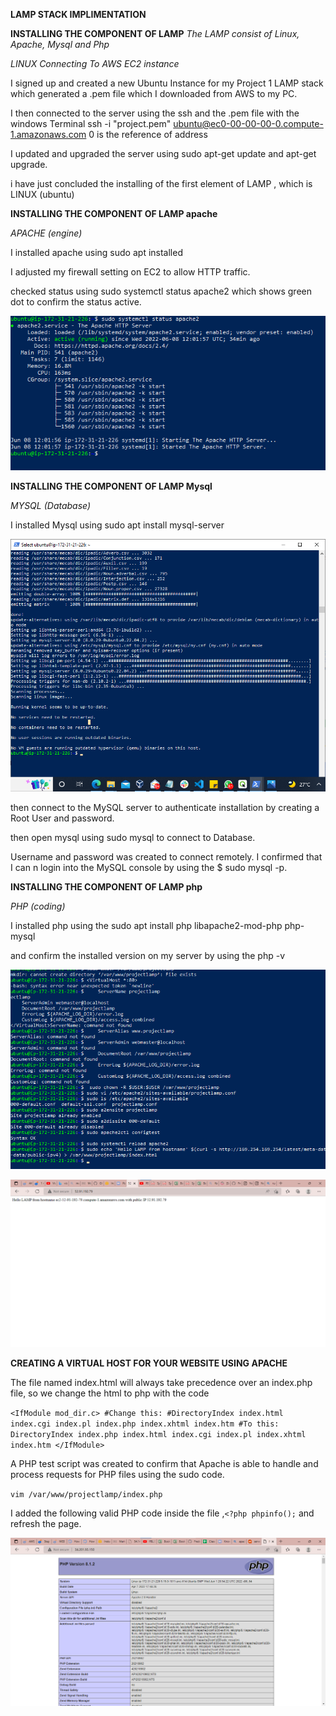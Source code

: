 **LAMP STACK IMPLIMENTATION**

**INSTALLING THE COMPONENT OF LAMP**
 *The LAMP consist of Linux, Apache, Mysql and Php* 

*LINUX*
*Connecting To AWS EC2 instance*
 
I signed up and created a new Ubuntu Instance for my Project 1 LAMP stack which generated a .pem file which I downloaded from AWS to my PC.
 
I then connected to the server using the ssh and the .pem file with the windows Terminal ssh -i "project.pem" ubuntu@ec0-00-00-00-0.compute-1.amazonaws.com
0 is the reference of address
 
I updated  and upgraded the server using sudo apt-get update and apt-get upgrade.
 
i have just concluded the installing of the first element of LAMP , which is LINUX (ubuntu)
 
**INSTALLING THE COMPONENT OF LAMP  apache**
 
*APACHE (engine)*
 
I installed apache using sudo apt installed
 
I adjusted my firewall setting on EC2  to allow HTTP traffic.
 
checked status using sudo systemctl status apache2 which shows green dot to confirm the status active.
 
![Apache status](./Images/Status_of_Apache.png)
 
**INSTALLING THE COMPONENT OF LAMP  Mysql**
 
*MYSQL (Database)*
 
I installed Mysql using sudo apt install mysql-server
 
![MYSQL Installation](./Images/mysql-server_installing.png)
 
then connect to the MySQL server to authenticate installation by creating a Root User and password.
 
then open mysql using sudo mysql to connect to Database.
 
Username and password was created to connect remotely. I confirmed that I can n login into the MySQL console by using the $ sudo mysql -p.
 
**INSTALLING THE COMPONENT OF LAMP  php**
 
*PHP (coding)*
 
I installed php using the sudo apt install php libapache2-mod-php php-mysql
 
and confirm the installed version on my server by using the php -v
 
![PHP Installation process](./Images/PHP_Installation.png)
 
![PHP Installation process](./Images/new_weblink.png)
 
**CREATING A VIRTUAL HOST FOR YOUR WEBSITE USING APACHE**
 
The file named index.html will always take precedence over an index.php file, so we change the html to php with the code
 
`<IfModule mod_dir.c>
        #Change this:
        #DirectoryIndex index.html index.cgi index.pl index.php index.xhtml index.htm
        #To this:
        DirectoryIndex index.php index.html index.cgi index.pl index.xhtml index.htm
</IfModule>`
 
 
 A PHP test script was created to confirm that Apache is able to handle and process requests for PHP files using the sudo code.
 
`vim /var/www/projectlamp/index.php`
 
I added the following valid PHP code inside the file ,`<?php
phpinfo();`  and refresh the page.
 
![Index.php](./Images/web_with_index.php.png)
